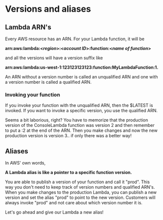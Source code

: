 # Versions and aliases

## Lambda ARN's

Every AWS resource has an ARN. For your Lambda function, it will be&#x20;

**arn:aws:lambda:<**_**region**_**>:<**_**account ID**_**>:function:<**_**name of function**_**>**

and all the versions will have a version suffix like

**arn:aws:lambda:us-west-1:123123123123:function:MyLambdaFunction:1.**

An ARN without a version number is called an unqualified ARN and one with a version number is called a qualified ARN.

### Invoking your function

If you invoke your function with the unqualified ARN, then the $LATEST is invoked. If you want to invoke a specific version, you use the qualified ARN.&#x20;

Seems a bit laborious, right? You have to memorize that the production version of the ConsoleLambda function was version 2 and then remember to put a :2 at the end of the ARN. Then you make changes and now the new production version is version 3.. if only there was a better way!&#x20;

## Aliases

In AWS' own words,&#x20;

**A Lambda alias is like a pointer to a specific function version.**&#x20;

You are able to publish a version of your function and call it "prod". This way you don't need to keep track of version numbers and qualified ARN's. When you make changes to the production Lambda, you can publish a new version and set the alias "prod" to point to the new version. Customers will always invoke "prod" and not care about which version number it is.&#x20;

Let's go ahead and give our Lambda a new alias!&#x20;
